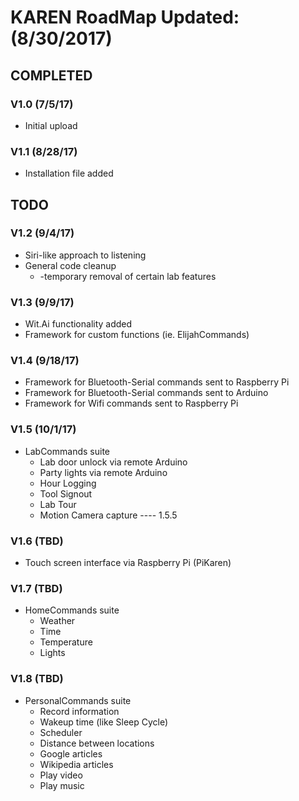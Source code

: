 # KAREN RoadMap Updated:(8/30/2017)
## COMPLETED
### V1.0 (7/5/17)
* Initial upload
### V1.1 (8/28/17)
* Installation file added
## TODO
### V1.2 (9/4/17)
* Siri-like approach to listening
* General code cleanup
  * -temporary removal of certain lab features
### V1.3 (9/9/17)
* Wit.Ai functionality added
* Framework for custom functions (ie. ElijahCommands)
### V1.4 (9/18/17)
* Framework for Bluetooth-Serial commands sent to Raspberry Pi
* Framework for Bluetooth-Serial commands sent to Arduino
* Framework for Wifi commands sent to Raspberry Pi
### V1.5 (10/1/17)
* LabCommands suite
  * Lab door unlock via remote Arduino
  * Party lights via remote Arduino
  * Hour Logging
  * Tool Signout
  * Lab Tour
  * Motion Camera capture ---- 1.5.5
### V1.6 (TBD)
* Touch screen interface via Raspberry Pi (PiKaren)
### V1.7 (TBD)
* HomeCommands suite
  * Weather
  * Time
  * Temperature
  * Lights
### V1.8 (TBD)
* PersonalCommands suite
  * Record information
  * Wakeup time (like Sleep Cycle)
  * Scheduler
  * Distance between locations
  * Google articles
  * Wikipedia articles
  * Play video
  * Play music

